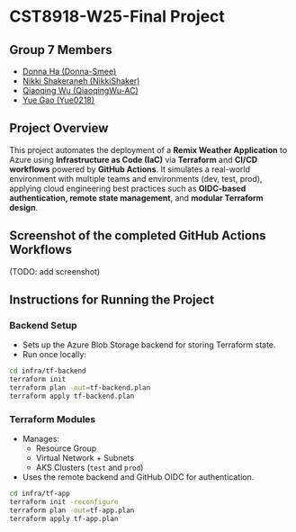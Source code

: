 # CST8918-W25-Final Project
## Group 7 Members
- [Donna Ha (Donna-Smee)](https://github.com/Donna-Smee)
- [Nikki Shakeraneh (NikkiShaker)](https://github.com/NikkiShaker)
- [Qiaoqing Wu (QiaoqingWu-AC)](https://github.com/QiaoqingWu-AC)
- [Yue Gao (Yue0218)](https://github.com/Yue0218)

## Project Overview
This project automates the deployment of a **Remix Weather Application** to Azure using **Infrastructure as Code (IaC)**
via **Terraform** and **CI/CD workflows** powered by **GitHub Actions**. It simulates a real-world environment with multiple teams and environments (dev, test, prod), applying cloud engineering best practices such as **OIDC-based authentication, remote state management**, and **modular Terraform design**.

## Screenshot of the completed GitHub Actions Workflows
(TODO: add screenshot)

## Instructions for Running the Project
### Backend Setup
- Sets up the Azure Blob Storage backend for storing Terraform state.
- Run once locally:
```bash
cd infra/tf-backend
terraform init
terraform plan -out=tf-backend.plan
terraform apply tf-backend.plan
```
### Terraform Modules
- Manages:
  - Resource Group
  - Virtual Network + Subnets
  - AKS Clusters (`test` and `prod`)
- Uses the remote backend and GitHub OIDC for authentication.
```bash
cd infra/tf-app
terraform init -reconfigure
terraform plan -out=tf-app.plan
terraform apply tf-app.plan
```